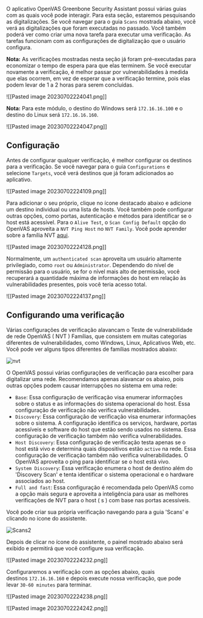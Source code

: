 
O aplicativo OpenVAS Greenbone Security Assistant possui várias guias com as quais você pode interagir. Para esta seção, estaremos pesquisando as digitalizações. Se você navegar para o guia `Scans` mostrada abaixo, você verá as digitalizações que foram executadas no passado. Você também poderá ver como criar uma nova tarefa para executar uma verificação. As tarefas funcionam com as configurações de digitalização que o usuário configura.

**Nota:** As verificações mostradas nesta seção já foram pré-executadas para economizar o tempo de espera para que elas terminem. Se você executar novamente a verificação, é melhor passar por vulnerabilidades à medida que elas ocorrem, em vez de esperar que a verificação termine, pois elas podem levar de 1 a 2 horas para serem concluídas.

![[Pasted image 20230702224041.png]]

**Nota:** Para este módulo, o destino do Windows será `172.16.16.100` e o destino do Linux será `172.16.16.160`.

![[Pasted image 20230702224047.png]]

## Configuração

Antes de configurar qualquer verificação, é melhor configurar os destinos para a verificação. Se você navegar para o guia `Configurations` e selecione `Targets`, você verá destinos que já foram adicionados ao aplicativo.

![[Pasted image 20230702224109.png]]

Para adicionar o seu próprio, clique no ícone destacado abaixo e adicione um destino individual ou uma lista de hosts. Você também pode configurar outras opções, como portas, autenticação e métodos para identificar se o host está acessível. Para o `Alive Test`, o `Scan Config Default` opção do OpenVAS aproveita a `NVT Ping Host` no `NVT Family`. Você pode aprender sobre a família NVT [aqui](https://docs.greenbone.net/GSM-Manual/gos-6/en/scanning.html#vulnerabilitymanagement-create-target).

![[Pasted image 20230702224128.png]]

Normalmente, um `authenticated scan` aproveita um usuário altamente privilegiado, como `root` ou `Administrator`. Dependendo do nível de permissão para o usuário, se for o nível mais alto de permissão, você recuperará a quantidade máxima de informações do host em relação às vulnerabilidades presentes, pois você teria acesso total.

![[Pasted image 20230702224137.png]]

## Configurando uma verificação

Várias configurações de verificação alavancam o Teste de vulnerabilidade de rede OpenVAS ( NVT ) Famílias, que consistem em muitas categorias diferentes de vulnerabilidades, como Windows, Linux, Aplicativos Web, etc. Você pode ver alguns tipos diferentes de famílias mostrados abaixo: 

![nvt](https://academy.hackthebox.com/storage/modules/108/openvas/nvt2.png)

O OpenVAS possui várias configurações de verificação para escolher para digitalizar uma rede. Recomendamos apenas alavancar os abaixo, pois outras opções podem causar interrupções no sistema em uma rede:

- `Base`: Essa configuração de verificação visa enumerar informações sobre o status e as informações do sistema operacional do host. Essa configuração de verificação não verifica vulnerabilidades.
- `Discovery`: Essa configuração de verificação visa enumerar informações sobre o sistema. A configuração identifica os serviços, hardware, portas acessíveis e software do host que estão sendo usados no sistema. Essa configuração de verificação também não verifica vulnerabilidades.
- `Host Discovery`: Essa configuração de verificação testa apenas se o host está vivo e determina quais dispositivos estão `active` na rede. Essa configuração de verificação também não verifica vulnerabilidades. O OpenVAS aproveita o ping para identificar se o host está vivo.
- `System Discovery`: Essa verificação enumera o host de destino além do 'Discovery Scan' e tenta identificar o sistema operacional e o hardware associados ao host.
- `Full and fast`: Essa configuração é recomendada pelo OpenVAS como a opção mais segura e aproveita a inteligência para usar as melhores verificações de NVT para o host ( s ) com base nas portas acessíveis.

Você pode criar sua própria verificação navegando para a guia 'Scans' e clicando no ícone do assistente. 

![Scans2](https://academy.hackthebox.com/storage/modules/108/openvas/creatingscan2.png)

Depois de clicar no ícone do assistente, o painel mostrado abaixo será exibido e permitirá que você configure sua verificação.

![[Pasted image 20230702224232.png]]

Configuraremos a verificação com as opções abaixo, quais destinos `172.16.16.160` e depois execute nossa verificação, que pode levar `30-60 minutes` para terminar.

![[Pasted image 20230702224238.png]]

![[Pasted image 20230702224242.png]]